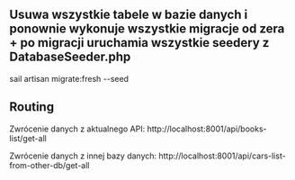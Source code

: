 ## Usuwa wszystkie tabele w bazie danych i ponownie wykonuje wszystkie migracje od zera + po migracji uruchamia wszystkie seedery z DatabaseSeeder.php

sail artisan migrate:fresh --seed

## Routing

Zwrócenie danych z aktualnego API: 
http://localhost:8001/api/books-list/get-all

Zwrócenie danych z innej bazy danych: 
http://localhost:8001/api/cars-list-from-other-db/get-all
